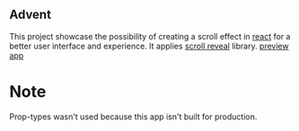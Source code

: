 ## Advent

This project showcase the possibility of creating a scroll effect in [react](https://github.com/facebook/create-react-app) for a better user interface and experience. It applies [scroll reveal](https://scrollrevealjs.org) library. [preview app](https://marvelmiles.github.io/advent)


 #  Note
 Prop-types wasn't used because this app isn't built for production.
 